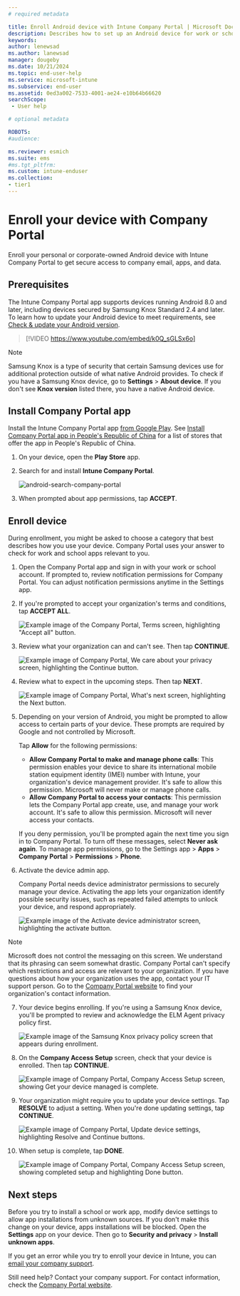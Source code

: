```yaml
---
# required metadata

title: Enroll Android device with Intune Company Portal | Microsoft Docs
description: Describes how to set up an Android device for work or school with the Company Portal app. 
keywords:
author: lenewsad
ms.author: lanewsad
manager: dougeby
ms.date: 10/21/2024
ms.topic: end-user-help
ms.service: microsoft-intune
ms.subservice: end-user
ms.assetid: 0ed3a002-7533-4001-ae24-e10b64b66620
searchScope:
 - User help

# optional metadata

ROBOTS:  
#audience:

ms.reviewer: esmich
ms.suite: ems  
#ms.tgt_pltfrm:
ms.custom: intune-enduser
ms.collection:
- tier1
---
```


# Enroll your device with Company Portal  
Enroll your personal or corporate-owned Android device with Intune Company Portal to get secure access to company email, apps, and data. 



## Prerequisites  
The Intune Company Portal app supports devices running Android 8.0 and later, including devices secured by Samsung Knox Standard 2.4 and later. To learn how to update your Android device to meet requirements, see [Check & update your Android version](https://support.google.com/android/answer/7680439).  
  
> [!VIDEO https://www.youtube.com/embed/k0Q_sGLSx6o]

> [!NOTE]
> Samsung Knox is a type of security that certain Samsung devices use for additional protection outside of what native Android provides. To check if you have a Samsung Knox device, go to **Settings** > **About device**. If you don't see **Knox version** listed there, you have a native Android device.  

## Install Company Portal app  
Install the Intune Company Portal app [from Google Play](https://play.google.com/store/apps/details?id=com.microsoft.windowsintune.companyportal). See [Install Company Portal app in People's Republic of China](install-company-portal-android-china.md) for a list of stores that offer the app in People's Republic of China.

1. On your device, open the **Play Store** app.

2. Search for and install **Intune Company Portal**.  

    ![android-search-company-portal](./media/enroll-device-android-company-portal/android-search-company-portal-2101.png)  

3. When prompted about app permissions, tap **ACCEPT**.  

## Enroll device  
During enrollment, you might be asked to choose a category that best describes how you use your device. Company Portal uses your answer to check for work and school apps relevant to you.  

1. Open the Company Portal app and sign in with your work or school account.  If prompted to, review notification permissions for Company Portal. You can adjust notification permissions anytime in the Settings app.  

2. If you're prompted to accept your organization's terms and conditions, tap **ACCEPT ALL**.  

   ![Example image of the Company Portal, Terms screen, highlighting "Accept all" button.](./media/enroll-device-android-company-portal/accept-terms-1911.png)  


3. Review what your organization can and can't see. Then tap **CONTINUE**.


    ![Example image of Company Portal, We care about your privacy screen, highlighting the Continue button.](./media/enroll-device-android-company-portal/android-privacy-screen-1911.png)  
4. Review what to expect in the upcoming steps. Then tap **NEXT**.  

    ![Example image of Company Portal, What's next screen, highlighting the Next button.](./media/enroll-device-android-company-portal/android-whats-next-1911.png)  


5. Depending on your version of Android, you might be prompted to allow access to certain parts of your device. These prompts are required by Google and not controlled by Microsoft.  

    Tap **Allow** for the following permissions:  
    * **Allow Company Portal to make and manage phone calls**: This permission enables your device to share its international mobile station equipment identity (IMEI) number with Intune, your organization's device management provider. It's safe to allow this permission. Microsoft will never make or manage phone calls.  
    * **Allow Company Portal to access your contacts**: This permission lets the Company Portal app create, use, and manage your work account.  It's safe to allow this permission. Microsoft will never access your contacts. 

    If you deny permission, you'll be prompted again the next time you sign in to Company Portal. To turn off these messages, select **Never ask again**. To manage app permissions, go to the Settings app > **Apps** > **Company Portal** > **Permissions** > **Phone**.  

6. Activate the device admin app. 

    Company Portal needs device administrator permissions to securely manage your device. Activating the app lets your organization identify possible security issues, such as repeated failed attempts to unlock your device, and respond appropriately.  

    ![Example image of the Activate device administrator screen, highlighting the activate button.](./media/enroll-device-android-company-portal/activate-device-administrator-1911.png)  

> [!NOTE]
> Microsoft does not control the messaging on this screen. We understand that its phrasing can seem somewhat drastic. Company Portal can't specify which restrictions and access are relevant to your organization. If you have questions about how your organization uses the app, contact your IT support person. Go to the [Company Portal website](https://go.microsoft.com/fwlink/?linkid=2010980) to find your organization's contact information.  


7. Your device begins enrolling. If you're using a Samsung Knox device, you'll be prompted to review and acknowledge the ELM Agent privacy policy first.   

    ![Example image of the Samsung Knox privacy policy screen that appears during enrollment.](./media/enroll-device-android-company-portal/and-enroll-7-knox-privacy-policy.png)  

8. On the **Company Access Setup** screen, check that your device is enrolled. Then tap **CONTINUE**.  

    ![Example image of Company Portal, Company Access Setup screen, showing Get your device managed is complete.](./media/enroll-device-android-company-portal/update-settings-1911.png)  

9. Your organization might require you to update your device settings. Tap **RESOLVE** to adjust a setting. When you're done updating settings, tap **CONTINUE**.  

   ![Example image of Company Portal, Update device settings, highlighting Resolve and Continue buttons.](./media/enroll-device-android-company-portal/resolve-settings-1911.png)  

10. When setup is complete, tap **DONE**.    

    ![Example image of Company Portal, Company Access Setup screen, showing completed setup and highlighting Done button.](./media/enroll-device-android-company-portal/android-enrollment-done-1911.png) 

## Next steps  

Before you try to install a school or work app, modify device settings to allow app installations from unknown sources. If you don't make this change on your device, apps installations will be blocked. Open the **Settings** app on your device. Then go to **Security and privacy** > **Install unknown apps**.  

If you get an error while you try to enroll your device in Intune, you can [email your company support](send-logs-to-your-it-admin-by-email-android.md).  

Still need help? Contact your company support. For contact information, check the [Company Portal website](https://go.microsoft.com/fwlink/?linkid=2010980).  
